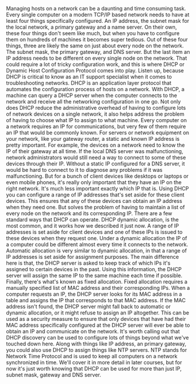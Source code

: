 Managing hosts on a network can be
a daunting and time consuming task. Every single computer on a modern TCP/IP
based network needs to have at least four things specifically configured. An IP address, the subnet mask for
the local network, a primary gateway and a name server. On their own, these four things don't
seem like much, but when you have to configure them on hundreds of
machines it becomes super tedious. Out of these four things, three are likely the same on just
about every node on the network. The subnet mask,
the primary gateway, and DNS server. But the last item an IP address needs
to be different on every single node on the network. That could require a lot of
tricky configuration work, and this is where DHCP or Dynamic Host
Configuration Protocol comes into play. Listen up,
because DHCP is critical to know as an IT support specialist when it
comes to troubleshooting networks. DHCP is an application layer protocol that automates the configuration
process of hosts on a network. With DHCP, a machine can query a DHCP
server when the computer connects to the network and receive all
the networking configuration in one go. Not only does DHCP reduce
the administrative overhead of having to configure lots of network devices on
a single network, it also helps address the problem of having to choose
what IP to assign to what machine. Every computer on a network requires
an IP for communications, but very few of them require an IP
that would be commonly known. For servers or network equipment on
your network, like your gateway router, a static and
known IP address is pretty important. For example, the devices on a network need to know
the IP of their gateway at all time. If the local DNS server was
malfunctioning, network administrators would still need a way to connect to
some of these devices through their IP. Without a static IP configured for a DNS
server, it would be hard to connect to it to diagnose any problems
if it was malfunctioning. But for a bunch of client devices like
desktops or laptops or even mobile phones, it's really only important that they
have an IP on the right network. It's much less important
exactly which IP that is. Using DHCP you can configure a range
of IP addresses that's set aside for these client devices. This ensures that any of these devices can
obtain an IP address when they need one. But solves the problem of having to
maintain a list of every node on the network and its corresponding IP. There are a few standard
ways that DHCP can operate. DHCP dynamic allocation,
is the most common, and it works how we described it just now. A range of IP addresses is set aside for
client devices and one of these IPs is issued to these
devices when they request one. Under a dynamic allocation the IP
of a computer could be different almost every time it
connects to the network. Automatic allocation is very
similar to dynamic allocation, in that a range of IP addresses is
set aside for assignment purposes. The main difference here is that,
the DHCP server is asked to keep track of which IPs it's assigned to
certain devices in the past. Using this information, the DHCP server will assign the same IP to
the same machine each time if possible. Finally, there's what's
known as fixed allocation. Fixed allocation requires a manually
specified list of MAC address and their corresponding IPs. When a computer requests an IP,
the DHCP server looks for its MAC address in a table and assigns the
IP that corresponds to that MAC address. If the MAC address isn't found, the DHCP
server might fall back to automatic or dynamic allocation, or it might
refuse to assign an IP altogether. This can be used as a security measure to
ensure that only devices that have had their MAC address specifically configured
at the DHCP server will ever be able to obtain an IP and
communicate on the network. It's worth calling out
that DHCP discovery can be used to configure lots of things
beyond what we've touched down here. Along with things like IP address,
an primary gateway, you could also use DHCP to
assign things like NTP servers. NTP stands for Network Time Protocol and is used to keep all computers on
a network synchronized in time. We'll cover it in more
detail in later courses, but for now it's just worth knowing that
DHCP can be used for more than just IP, subnet mask, gateway and DNS server.

